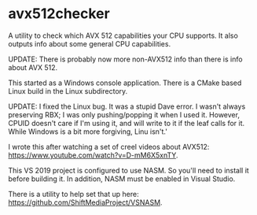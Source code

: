 # avx512checker
A utility to check which AVX 512 capabilities your CPU supports. It also outputs info about some general CPU capabilities.

UPDATE: There is probably now more non-AVX512 info than there is info about AVX 512. 

This started as a Windows console application. There is a CMake based Linux build in the Linux subdirectory. 

UPDATE: I fixed the Linux bug. It was a stupid Dave error. I wasn't always preserving RBX; I was only pushing/popping it when I used it.
However, CPUID doesn't care if I'm using it, and will write to it if the leaf calls for it. While Windows is a bit more forgiving, 
Linu isn't.'

I wrote this after watching a set of creel videos about AVX512: https://www.youtube.com/watch?v=D-mM6X5xnTY.

This VS 2019 project is configured to use NASM. So you'll need to install it before building it. 
In addition, NASM must be enabled in Visual Studio.

There is a utility to help set that up here: https://github.com/ShiftMediaProject/VSNASM.


